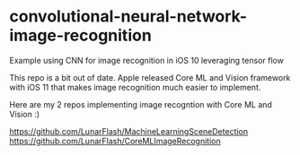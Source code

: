 # convolutional-neural-network-image-recognition
Example using CNN for image recognition in iOS 10 leveraging tensor flow

This repo is a bit out of date. 
Apple released Core ML and Vision framework with iOS 11 that makes image recognition much easier to implement. 

Here are my 2 repos implementing image recogntion with Core ML and Vision :)

https://github.com/LunarFlash/MachineLearningSceneDetection
https://github.com/LunarFlash/CoreMLImageRecognition
